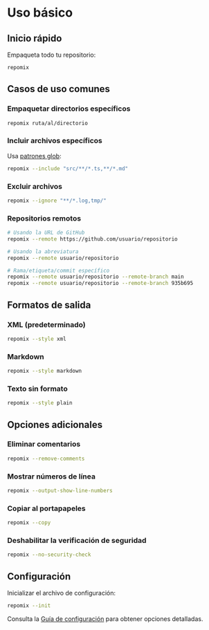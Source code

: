 # Uso básico

## Inicio rápido

Empaqueta todo tu repositorio:
```bash
repomix
```

## Casos de uso comunes

### Empaquetar directorios específicos
```bash
repomix ruta/al/directorio
```

### Incluir archivos específicos
Usa [patrones glob](https://github.com/mrmlnc/fast-glob?tab=readme-ov-file#pattern-syntax):
```bash
repomix --include "src/**/*.ts,**/*.md"
```

### Excluir archivos
```bash
repomix --ignore "**/*.log,tmp/"
```

### Repositorios remotos
```bash
# Usando la URL de GitHub
repomix --remote https://github.com/usuario/repositorio

# Usando la abreviatura
repomix --remote usuario/repositorio

# Rama/etiqueta/commit específico
repomix --remote usuario/repositorio --remote-branch main
repomix --remote usuario/repositorio --remote-branch 935b695
```

## Formatos de salida

### XML (predeterminado)
```bash
repomix --style xml
```

### Markdown
```bash
repomix --style markdown
```

### Texto sin formato
```bash
repomix --style plain
```

## Opciones adicionales

### Eliminar comentarios
```bash
repomix --remove-comments
```

### Mostrar números de línea
```bash
repomix --output-show-line-numbers
```

### Copiar al portapapeles
```bash
repomix --copy
```

### Deshabilitar la verificación de seguridad
```bash
repomix --no-security-check
```

## Configuración

Inicializar el archivo de configuración:
```bash
repomix --init
```

Consulta la [Guía de configuración](/guide/configuration) para obtener opciones detalladas.
